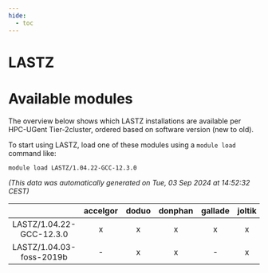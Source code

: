 ```yaml
---
hide:
  - toc
---
```


LASTZ
=====

# Available modules


The overview below shows which LASTZ installations are available per HPC-UGent Tier-2cluster, ordered based on software version (new to old).

To start using LASTZ, load one of these modules using a `module load` command like:

```shell
module load LASTZ/1.04.22-GCC-12.3.0
```

*(This data was automatically generated on Tue, 03 Sep 2024 at 14:52:32 CEST)*  

| |accelgor|doduo|donphan|gallade|joltik|shinx|skitty|
| :---: | :---: | :---: | :---: | :---: | :---: | :---: | :---: |
|LASTZ/1.04.22-GCC-12.3.0|x|x|x|x|x|-|x|
|LASTZ/1.04.03-foss-2019b|-|x|x|-|x|-|x|
